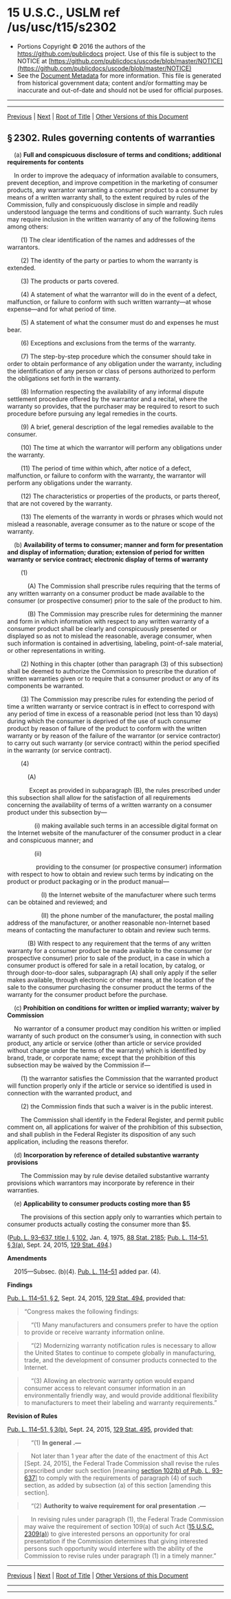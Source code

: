 ---
---

# 15 U.S.C., USLM ref /us/usc/t15/s2302

* Portions Copyright © 2016 the authors of the https://github.com/publicdocs project.
  Use of this file is subject to the NOTICE at [https://github.com/publicdocs/uscode/blob/master/NOTICE](https://github.com/publicdocs/uscode/blob/master/NOTICE)
* See the [Document Metadata](././../../../..//README.md) for more information.
  This file is generated from historical government data; content and/or formatting may be inaccurate and out-of-date and should not be used for official purposes.

----------
----------

[Previous](./../../../..//us/usc/t15/ch50/m__us_usc_t15_s2301.md) | [Next](./../../../..//us/usc/t15/ch50/m__us_usc_t15_s2303.md) | [Root of Title](./../../../../) | [Other Versions of this Document](https://publicdocs.github.io/go/links?ns=uslm&ref=%2Fus%2Fusc%2Ft15%2Fs2302)

## § 2302. Rules governing contents of warranties

    (a) __Full and conspicuous disclosure of terms and conditions; additional requirements for contents__ 

    In order to improve the adequacy of information available to consumers, prevent deception, and improve competition in the marketing of consumer products, any warrantor warranting a consumer product to a consumer by means of a written warranty shall, to the extent required by rules of the Commission, fully and conspicuously disclose in simple and readily understood language the terms and conditions of such warranty. Such rules may require inclusion in the written warranty of any of the following items among others:

        (1) The clear identification of the names and addresses of the warrantors.

        (2) The identity of the party or parties to whom the warranty is extended.

        (3) The products or parts covered.

        (4) A statement of what the warrantor will do in the event of a defect, malfunction, or failure to conform with such written warranty—at whose expense—and for what period of time.

        (5) A statement of what the consumer must do and expenses he must bear.

        (6) Exceptions and exclusions from the terms of the warranty.

        (7) The step-by-step procedure which the consumer should take in order to obtain performance of any obligation under the warranty, including the identification of any person or class of persons authorized to perform the obligations set forth in the warranty.

        (8) Information respecting the availability of any informal dispute settlement procedure offered by the warrantor and a recital, where the warranty so provides, that the purchaser may be required to resort to such procedure before pursuing any legal remedies in the courts.

        (9) A brief, general description of the legal remedies available to the consumer.

        (10) The time at which the warrantor will perform any obligations under the warranty.

        (11) The period of time within which, after notice of a defect, malfunction, or failure to conform with the warranty, the warrantor will perform any obligations under the warranty.

        (12) The characteristics or properties of the products, or parts thereof, that are not covered by the warranty.

        (13) The elements of the warranty in words or phrases which would not mislead a reasonable, average consumer as to the nature or scope of the warranty.

    (b) __Availability of terms to consumer; manner and form for presentation and display of information; duration; extension of period for written warranty or service contract; electronic display of terms of warranty__ 

        (1)

            (A) The Commission shall prescribe rules requiring that the terms of any written warranty on a consumer product be made available to the consumer (or prospective consumer) prior to the sale of the product to him.

            (B) The Commission may prescribe rules for determining the manner and form in which information with respect to any written warranty of a consumer product shall be clearly and conspicuously presented or displayed so as not to mislead the reasonable, average consumer, when such information is contained in advertising, labeling, point-of-sale material, or other representations in writing.

        (2) Nothing in this chapter (other than paragraph (3) of this subsection) shall be deemed to authorize the Commission to prescribe the duration of written warranties given or to require that a consumer product or any of its components be warranted.

        (3) The Commission may prescribe rules for extending the period of time a written warranty or service contract is in effect to correspond with any period of time in excess of a reasonable period (not less than 10 days) during which the consumer is deprived of the use of such consumer product by reason of failure of the product to conform with the written warranty or by reason of the failure of the warrantor (or service contractor) to carry out such warranty (or service contract) within the period specified in the warranty (or service contract).

        (4)

            (A)

             Except as provided in subparagraph (B), the rules prescribed under this subsection shall allow for the satisfaction of all requirements concerning the availability of terms of a written warranty on a consumer product under this subsection by—

                (i) making available such terms in an accessible digital format on the Internet website of the manufacturer of the consumer product in a clear and conspicuous manner; and

                (ii)

                 providing to the consumer (or prospective consumer) information with respect to how to obtain and review such terms by indicating on the product or product packaging or in the product manual—

                    (I) the Internet website of the manufacturer where such terms can be obtained and reviewed; and

                    (II) the phone number of the manufacturer, the postal mailing address of the manufacturer, or another reasonable non-Internet based means of contacting the manufacturer to obtain and review such terms.

            (B) With respect to any requirement that the terms of any written warranty for a consumer product be made available to the consumer (or prospective consumer) prior to sale of the product, in a case in which a consumer product is offered for sale in a retail location, by catalog, or through door-to-door sales, subparagraph (A) shall only apply if the seller makes available, through electronic or other means, at the location of the sale to the consumer purchasing the consumer product the terms of the warranty for the consumer product before the purchase.

    (c) __Prohibition on conditions for written or implied warranty; waiver by Commission__ 

    No warrantor of a consumer product may condition his written or implied warranty of such product on the consumer’s using, in connection with such product, any article or service (other than article or service provided without charge under the terms of the warranty) which is identified by brand, trade, or corporate name; except that the prohibition of this subsection may be waived by the Commission if—

        (1) the warrantor satisfies the Commission that the warranted product will function properly only if the article or service so identified is used in connection with the warranted product, and

        (2) the Commission finds that such a waiver is in the public interest.

        The Commission shall identify in the Federal Register, and permit public comment on, all applications for waiver of the prohibition of this subsection, and shall publish in the Federal Register its disposition of any such application, including the reasons therefor.

    (d) __Incorporation by reference of detailed substantive warranty provisions__ 

        The Commission may by rule devise detailed substantive warranty provisions which warrantors may incorporate by reference in their warranties.

    (e) __Applicability to consumer products costing more than $5__ 

        The provisions of this section apply only to warranties which pertain to consumer products actually costing the consumer more than $5.

([Pub. L. 93–637, title I, § 102][/us/pl/93/637/s102], Jan. 4, 1975, [88 Stat. 2185][/us/stat/88/2185]; [Pub. L. 114–51, § 3(a)][/us/pl/114/51/s3/a], Sept. 24, 2015, [129 Stat. 494][/us/stat/129/494].)

 __Amendments__ 

    2015—Subsec. (b)(4). [Pub. L. 114–51][/us/pl/114/51] added par. (4).

 __Findings__ 

[Pub. L. 114–51, § 2][/us/pl/114/51/s2], Sept. 24, 2015, [129 Stat. 494][/us/stat/129/494], provided that: 

> “Congress makes the following findings:

>     “(1) Many manufacturers and consumers prefer to have the option to provide or receive warranty information online.

>     “(2) Modernizing warranty notification rules is necessary to allow the United States to continue to compete globally in manufacturing, trade, and the development of consumer products connected to the Internet.

>     “(3) Allowing an electronic warranty option would expand consumer access to relevant consumer information in an environmentally friendly way, and would provide additional flexibility to manufacturers to meet their labeling and warranty requirements.”

 __Revision of Rules__ 

[Pub. L. 114–51, § 3(b)][/us/pl/114/51/s3/b], Sept. 24, 2015, [129 Stat. 495][/us/stat/129/495], provided that:

>     “(1)  __In general__  __.—__ 

>     Not later than 1 year after the date of the enactment of this Act \[Sept. 24, 2015\], the Federal Trade Commission shall revise the rules prescribed under such section \[meaning [section 102(b) of Pub. L. 93–637][/us/pl/93/637/s102/b]\] to comply with the requirements of paragraph (4) of such section, as added by subsection (a) of this section \[amending this section\].

>     “(2)  __Authority to waive requirement for oral presentation__  __.—__ 

>     In revising rules under paragraph (1), the Federal Trade Commission may waive the requirement of section 109(a) of such Act ([15 U.S.C. 2309(a)][/us/usc/t15/s2309/a]) to give interested persons an opportunity for oral presentation if the Commission determines that giving interested persons such opportunity would interfere with the ability of the Commission to revise rules under paragraph (1) in a timely manner.”

----------

[Previous](./../../../..//us/usc/t15/ch50/m__us_usc_t15_s2301.md) | [Next](./../../../..//us/usc/t15/ch50/m__us_usc_t15_s2303.md) | [Root of Title](./../../../../) | [Other Versions of this Document](https://publicdocs.github.io/go/links?ns=uslm&ref=%2Fus%2Fusc%2Ft15%2Fs2302)

----------
----------

[/us/pl/93/637/s102]: https://publicdocs.github.io/go/links?ns=uslm&ref=%2Fus%2Fpl%2F93%2F637%2Fs102
[/us/stat/88/2185]: https://publicdocs.github.io/go/links?ns=uslm&ref=%2Fus%2Fstat%2F88%2F2185
[/us/pl/114/51/s3/a]: https://publicdocs.github.io/go/links?ns=uslm&ref=%2Fus%2Fpl%2F114%2F51%2Fs3%2Fa
[/us/stat/129/494]: https://publicdocs.github.io/go/links?ns=uslm&ref=%2Fus%2Fstat%2F129%2F494
[/us/pl/114/51]: https://publicdocs.github.io/go/links?ns=uslm&ref=%2Fus%2Fpl%2F114%2F51
[/us/pl/114/51/s2]: https://publicdocs.github.io/go/links?ns=uslm&ref=%2Fus%2Fpl%2F114%2F51%2Fs2
[/us/stat/129/494]: https://publicdocs.github.io/go/links?ns=uslm&ref=%2Fus%2Fstat%2F129%2F494
[/us/pl/114/51/s3/b]: https://publicdocs.github.io/go/links?ns=uslm&ref=%2Fus%2Fpl%2F114%2F51%2Fs3%2Fb
[/us/stat/129/495]: https://publicdocs.github.io/go/links?ns=uslm&ref=%2Fus%2Fstat%2F129%2F495
[/us/pl/93/637/s102/b]: https://publicdocs.github.io/go/links?ns=uslm&ref=%2Fus%2Fpl%2F93%2F637%2Fs102%2Fb
[/us/usc/t15/s2309/a]: https://publicdocs.github.io/go/links?ns=uslm&ref=%2Fus%2Fusc%2Ft15%2Fs2309%2Fa


